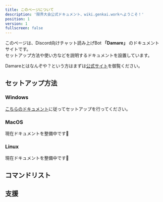 ```yaml
---
title: このページについて 
description: '限界大会公式ドキュメント、wiki.genkai.workへようこそ！'
position: 1
version: 1
fullscreen: false
---
```


このページは、Discord向けチャット読み上げBot **「Damare」** のドキュメントサイトです。      
セットアップ方法や使い方などを説明するドキュメントを設置しています。

Damareとはなんぞや？という方はまずは[公式サイト](https://damare.m86.work/)を御覧ください。

## セットアップ方法

### Windows

[こちらのドキュメント](/windows/guide)に従ってセットアップを行ってください。

### MacOS

現在ドキュメントを整備中です🙁

### Linux

現在ドキュメントを整備中です🤕

## コマンドリスト

## 支援